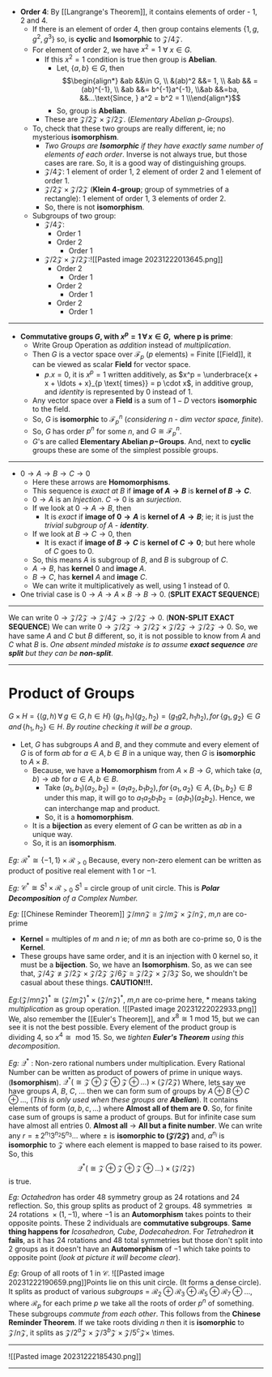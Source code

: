 - **Order 4**: By [[Langrange's Theorem]], it contains elements of order - $1$, $2$ and $4$.
	- If there is an element of order $4$, then group contains elements $\{1, g, g^2, g^3\}$ so, is **cyclic** and **Isomorphic** to $\mathcal{Z}/4\mathcal{Z}$.
	- For element of order 2, we have $x^2 = 1$ $\forall$ $x \in G$.
		- If this $x^2 = 1$ condition is true then group is **Abelian**.
			- Let, $\{a, b\} \in G$, then $$\begin{align*} &ab &&\in G, \\ &(ab)^2 &&= 1, \\ &ab && =(ab)^{-1}, \\ &ab &&= b^{-1}a^{-1}, \\&ab &&=ba, &&...\text{Since, } a^2 = b^2 = 1  \\\end{align*}$$
			- So, group is **Abelian**.
		- These are $\mathcal{Z}/2\mathcal{Z} \times \mathcal{Z}/2\mathcal{Z}$. (*Elementary Abelian p-Groups*).
	- To, check that these two groups are really different, ie; no mysterious **isomorphism**.
		- *Two Groups are **Isomorphic** if they have exactly same number of elements of each order*. Inverse is not always true, but those cases are rare. So, it is a good way of distinguishing groups.
		- $\mathcal{Z}/4\mathcal{Z}$: $1$ element of order $1$, $2$ element of order $2$ and $1$ element of order $1$.
		- $\mathcal{Z}/2\mathcal{Z} \times \mathcal{Z}/2\mathcal{Z}$ (**Klein $4$-group**; group of symmetries of a rectangle): $1$ element of order $1$, $3$ elements of order $2$.
		- So, there is not **isomorphism**.
	- Subgroups of two group:
		- $\mathcal{Z}/4\mathcal{Z}$:
			- Order $1$
			- Order $2$
				- Order $1$
		- $\mathcal{Z}/2\mathcal{Z} \times \mathcal{Z}/2\mathcal{Z}$:![[Pasted image 20231222013645.png]]
			- Order $2$
				- Order $1$
			- Order $2$
				- Order $1$
			- Order $2$
				- Order $1$
***
- **Commutative groups $G$, with $x^p = 1 \,\forall\, x \in G, \text{ where p is prime}$**:
	- Write Group Operation as *addition* instead of *multiplication*.
	- Then $G$ is a vector space over $\mathcal{F}_p$ ($p$ elements) = Finite [[Field]], it can be viewed as scalar **Field** for vector space.
		- $p.x = 0$, it is $x^p = 1$ written additively, as $x^p = \underbrace{x + x + \ldots + x}_{p \text{ times}} = p \cdot x$, in additive group, and *identity* is represented by $0$ instead of $1$.
	- Any vector space over a **Field** is a sum of $1-D$ vectors **isomorphic** to the field.
	- So, $G$ is **isomorphic** to $\mathcal{F}_p^n$ (*considering $n$ - dim vector space, finite*).
	- So, $G$ has order $p^n$ for some $n$, and $G \cong \mathcal{F}_p^n$.
	- $G$'s are called **Elementary Abelian $p-$Groups**. And, next to **cyclic** groups these are some of the simplest possible groups.
***
- $0 \to A \to B \to C \to 0$
	- Here these arrows are **Homomorphisms**.
	- This sequence is *exact at $B$* if **image of $A \to B$** is **kernel of $B \to C$**.
	- $0 \to A$ is an *Injection*. $C \to 0$ is an *surjection*.
	- If we look at $0 \to A \to B$, then
		- It is *exact* if **image of $0 \to A$** is **kernel of $A \to B$**; ie; it is just the *trivial subgroup of $A$ - **identity***.
	- If we look at $B \to C \to 0$, then
		- It is exact if **image of $B \to C$** is **kernel of $C \to 0$**; but here whole of $C$ goes to $0$.
	- So, this means $A$ is subgroup of $B$, and $B$ is subgroup of $C$.
	- $A \to B$, has **kernel** $0$ and **image** $A$.
	- $B \to C$, has **kernel** $A$ and **image** $C$.
	- We can write it multiplicatively as well, using $1$ instead of $0$.
- One trivial case is $0 \to A \to A \times B \to B \to 0$. (**SPLIT EXACT SEQUENCE**)
***
We can write $0 \to \mathcal{Z}/2\mathcal{Z} \to \mathcal{Z}/4\mathcal{Z} \to \mathcal{Z}/2\mathcal{Z} \to 0$. (**NON-SPLIT EXACT SEQUENCE**)
We can write $0 \to \mathcal{Z}/2\mathcal{Z} \to \mathcal{Z}/2\mathcal{Z} \times \mathcal{Z}/2\mathcal{Z} \to \mathcal{Z}/2\mathcal{Z} \to 0$.
So, we have same $A$ and $C$ but $B$ different, so, it is not possible to know from $A$ and $C$ what $B$ is.
*One absent minded mistake is to assume **exact sequence** are **split** but they can be **non-split***.
***
# Product of Groups

$G \times H = \{(g,h) \, \forall \, g \in G, h \in H\}$
$(g_1, h_1)(g_2, h_2) = (g_1g2, h_1h_2), \, for \, \{g_1, g_2\} \in G \,and\, \{h_1, h_2\} \in H$.
*By routine checking it will be a group*.

- Let, $G$ has subgroups $A$ and $B$, and they commute and every element of $G$ is of form $ab$ for $a \in A, b \in B$ in a unique way, then $G$ is **isomorphic** to $A \times B$.
	- Because, we have a **Homomorphism** from $A\times B \to G$, which take $(a, b) \to ab$ for $a \in A, b\in B$.
		- Take $(a_1, b_1)(a_2, b_2) = (a_1a_2, b_1b_2), \, for \, \{a_1, a_2\} \in A, \{b_1, b_2\} \in B$ under this map, it will go to $a_1a_2b_1b_2 = (a_1b_1)(a_2b_2)$. Hence, we can interchange map and product.
		- So, it is a **homomorphism**.
	- It is a **bijection** as every element of $G$ can be written as $ab$ in a unique way.
	- So, it is an **isomorphism**.

*Eg:* $\mathcal{R}^* \cong \{-1, 1\} \times \mathcal{R}_{>0}$
Because, every non-zero element can be written as product of positive real element with $1$ or $-1$.

*Eg:* $\mathcal{C}^* \cong S^1 \times \mathcal{R}_{>0}$
$S^1$ = circle group of unit circle.
This is ***Polar Decomposition** of a Complex Number.*

*Eg:* [[Chinese Reminder Theorem]]
$\mathcal{Z}/mn\mathcal{Z} \cong \mathcal{Z}/m\mathcal{Z} \times \mathcal{Z}/n\mathcal{Z}$, $m$,$n$ are co-prime
- **Kernel** = multiples of $m$ and $n$ ie; of $mn$ as both are co-prime so, $0$ is the **Kernel**.
- These groups have same order, and it is an injection with $0$ kernel so, it must be a **bijection**. So, we have an **Isomorphism**.
So, as we can see that,
$\mathcal{Z}/4\mathcal{Z} \ncong \mathcal{Z}/2\mathcal{Z} \times \mathcal{Z}/2\mathcal{Z}$
$\mathcal{Z}/6\mathcal{Z} \cong \mathcal{Z}/2\mathcal{Z} \times \mathcal{Z}/3\mathcal{Z}$
So, we shouldn't be casual about these things. **CAUTION!!!.**

*Eg*:$(\mathcal{Z}/mn\mathcal{Z})^* \cong (\mathcal{Z}/m\mathcal{Z})^* \times (\mathcal{Z}/n\mathcal{Z})^*$, $m$,$n$ are co-prime
here, * means taking *multiplication* as group operation.
![[Pasted image 20231222022933.png]]
We, also remember the [[Euler's Theorem]], and $x^8 \cong 1 \text{ mod }15$, but we can see it is not the best possible. Every element of the product group is dividing $4$, so $x^4 \cong \text{ mod } 15$.
So, we *tighten **Euler's Theorem** using this decomposition*.

*Eg:* $\mathcal{Q}^*$ : Non-zero rational numbers under multiplication.
Every Rational Number can be written as product of powers of prime in unique ways. (**Isomorphism**).
$\mathcal{Q}^* (\cong \mathcal{Z} \oplus \mathcal{Z} \oplus \mathcal{Z} \oplus \dots) \times (\mathcal{Z}/2\mathcal{Z})$
Where, lets say we have groups $A$, $B$, $C$, ... then we can form sum of groups by $A \oplus B \oplus C \oplus \dots$, (*This is only used when these groups are **Abelian***). It contains elements of form $(a, b, c, \dots)$ where **Almost all of them are 0**. So, for finite case sum of groups is same a product of groups. But for infinite case sum have almost all entries $0$.
**Almost all** -> **All but a finite number**.
We can write any $r = \pm\, 2^{n_1}3^{n_2}5^{n_3}\dots$ where $\pm$ is **isomorphic to $(\mathcal{Z}/2\mathcal{Z})$**
and, $a^{n_i}$ is **isomorphic** to $\mathcal{Z}$ where each element is mapped to base raised to its power.
So, this $$\mathcal{Q}^* (\cong \mathcal{Z} \oplus \mathcal{Z} \oplus \mathcal{Z} \oplus \dots) \times (\mathcal{Z}/2\mathcal{Z})$$is true.

*Eg:* *Octahedron* has order $48$ symmetry group as $24$ rotations and $24$ reflection. So, this group splits as product of $2$ groups.
$48 \text{ symmetries } \cong 24 \text{ rotations } \times (1, -1)$, where $-1$ is an **Automorphism** takes points to their opposite points.
These $2$ individuals are **commutative subgroups**.
**Same thing happens for** *Icosahedron, Cube, Dodecahedron*.
For *Tetrahedron* **it fails**, as it has $24$ rotations and $48$ total symmetries but those don't split into $2$ groups as it doesn't have an **Automorphism** of $-1$ which take points to opposite point (*look at picture it will become clear*).

*Eg*: Group of all roots of $1$ in $\mathcal{C}$.
![[Pasted image 20231222190659.png]]Points lie on this unit circle. (It forms a dense circle). It splits as product of various *subgroups* = $\mathcal{R}_2 \oplus \mathcal{R}_3 \oplus \mathcal{R}_5 \oplus \mathcal{R}_7 \oplus \dots$, where $\mathcal{R}_p$ for each prime $p$ we take all the roots of order $p^n$ of something. These subgroups *commute from each other*. This follows from the **Chinese Reminder Theorem**.
If we take roots dividing $n$ then it is **isomorphic** to $\mathcal{Z}/n\mathcal{Z}$, it splits as $\mathcal{Z}/2^a\mathcal{Z} \times \mathcal{Z}/3^b\mathcal{Z} \times \mathcal{Z}/5^c\mathcal{Z} \times$ \times.

***
![[Pasted image 20231222185430.png]]
***





